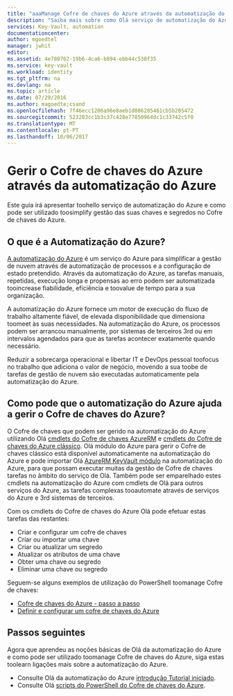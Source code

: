 ```yaml
---
title: "aaaManage Cofre de chaves do Azure através da automatização do Azure | Microsoft Docs"
description: "Saiba mais sobre como Olá serviço de automatização do Azure pode ser utilizado toomanage Cofre de chaves do Azure."
services: Key-Vault, automation
documentationcenter: 
author: mgoedtel
manager: jwhit
editor: 
ms.assetid: 4e780762-19b6-4ca6-b894-ebb44c538f35
ms.service: key-vault
ms.workload: identity
ms.tgt_pltfrm: na
ms.devlang: na
ms.topic: article
ms.date: 07/29/2016
ms.author: magoedte;csand
ms.openlocfilehash: 7f46ecc1206a96e8aeb1d086285461cb5b205472
ms.sourcegitcommit: 523283cc1b3c37c428e77850964dc1c33742c5f0
ms.translationtype: MT
ms.contentlocale: pt-PT
ms.lasthandoff: 10/06/2017
---
```

# <a name="managing-azure-key-vault-using-azure-automation"></a>Gerir o Cofre de chaves do Azure através da automatização do Azure
Este guia irá apresentar toohello serviço de automatização do Azure e como pode ser utilizado toosimplify gestão das suas chaves e segredos no Cofre de chaves do Azure.

## <a name="what-is-azure-automation"></a>O que é a Automatização do Azure?
[A automatização do Azure](../automation/automation-intro.md) é um serviço do Azure para simplificar a gestão de nuvem através de automatização de processos e a configuração de estado pretendido. Através da automatização do Azure, as tarefas manuais, repetidas, execução longa e propensas ao erro podem ser automatizada tooincrease fiabilidade, eficiência e toovalue de tempo para a sua organização.

A automatização do Azure fornece um motor de execução do fluxo de trabalho altamente fiável, de elevada disponibilidade que dimensiona toomeet às suas necessidades. Na automatização do Azure, os processos podem ser arrancou manualmente, por sistemas de terceiros 3rd ou em intervalos agendados para que as tarefas acontecer exatamente quando necessário.

Reduzir a sobrecarga operacional e libertar IT e DevOps pessoal toofocus no trabalho que adiciona o valor de negócio, movendo a sua toobe de tarefas de gestão de nuvem são executadas automaticamente pela automatização do Azure.

## <a name="how-can-azure-automation-help-manage-azure-key-vault"></a>Como pode que o automatização do Azure ajuda a gerir o Cofre de chaves do Azure?
O Cofre de chaves que podem ser gerido na automatização do Azure utilizando Olá [cmdlets do Cofre de chaves AzureRM](https://www.powershellgallery.com/packages/AzureRM.KeyVault/1.1.4) e [cmdlets do Cofre de chaves do Azure clássico](https://msdn.microsoft.com/library/azure/dn868052.aspx). Olá módulo do Azure para gerir o Cofre de chaves clássico está disponível automaticamente na automatização do Azure e pode importar Olá [AzureRM KeyVault módulo](https://www.powershellgallery.com/packages/AzureRM.KeyVault/1.1.4) na automatização do Azure, para que possam executar muitas da gestão de Cofre de chaves tarefas no âmbito do serviço de Olá. Também pode ser emparelhado estes cmdlets na automatização do Azure com cmdlets de Olá para outros serviços do Azure, as tarefas complexas tooautomate através de serviços do Azure e 3rd sistemas de terceiros.

Com os cmdlets do Cofre de chaves do Azure Olá pode efetuar estas tarefas das restantes: 

* Criar e configurar um cofre de chaves
* Criar ou importar uma chave
* Criar ou atualizar um segredo
* Atualizar os atributos de uma chave
* Obter uma chave ou segredo
* Eliminar uma chave ou segredo

Seguem-se alguns exemplos de utilização do PowerShell toomanage Cofre de chaves:  

* [Cofre de chaves do Azure - passo a passo](https://blogs.technet.microsoft.com/kv/2015/06/02/azure-key-vault-step-by-step)
* [Definir e configurar um cofre de chaves do Azure](https://www.simple-talk.com/cloud/platform-as-a-service/setting-up-and-configuring-an-azure-key-vault)

## <a name="next-steps"></a>Passos seguintes
Agora que aprendeu as noções básicas de Olá da automatização do Azure e como pode ser utilizado toomanage Cofre de chaves do Azure, siga estas toolearn ligações mais sobre a automatização do Azure.

* Consulte Olá da automatização do Azure [introdução Tutorial iniciado](../automation/automation-first-runbook-graphical.md).
* Consulte Olá [scripts do PowerShell do Cofre de chaves do Azure](https://gallery.technet.microsoft.com/scriptcenter/site/search?query=azure%20key%20vault&f%5B0%5D.Value=azure%20key%20vault&f%5B0%5D.Type=SearchText&ac=5).

